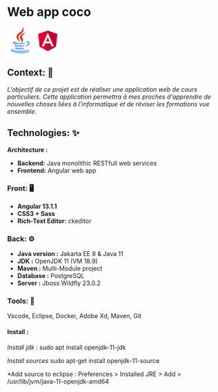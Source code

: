 # Web app coco 

<img src="./documents/images/java.svg" width="60"> <img src="./documents/images/angular.svg" width="60"> 


## Context: 🔦
*L'objectif de ce projet est de réaliser une application web de cours particuliers. Cette application permettra à mes proches d'apprendre de nouvelles choses liées à l'informatique et de réviser les formations vue ensemble.*


## Technologies: ✨
**Architecture :**
- **Backend:** Java monolithic RESTfull web services
- **Frontend:** Angular web app

### Front: 🖥️ 
* **Angular 13.1.1**
* **CSS3 + Sass**
* **Rich-Text Editor:** ckeditor 
 
 
### Back: ⚙️
* **Java version :** Jakarta EE 8 & Java 11
* **JDK :** OpenJDK 11 (VM 18.9)
* **Maven :** Multi-Module project
* **Database :** PostgreSQL
* **Server :** Jboss Wildfly 23.0.2
 

### Tools: 🧰 
Vscode, Eclipse, Docker, Adobe Xd, Maven, Git


#### Install :
*Install jdk :*
sudo apt install openjdk-11-jdk

*Install sources*
sudo apt-get install openjdk-11-source

*Add source to eclipse :
Preferences > Installed JRE > Add > /usr/lib/jvm/java-11-openjdk-amd64

